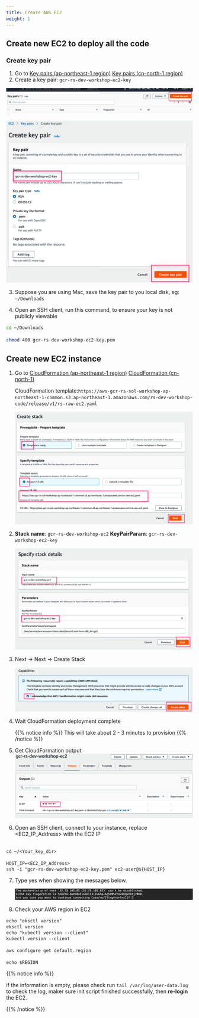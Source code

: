 ```yaml
---
title: Create AWS EC2
weight: 1
---
```


## Create new EC2 to deploy all the code

### Create key pair

1. Go to [Key pairs (ap-northeast-1 region)](https://ap-northeast-1.console.aws.amazon.com/ec2/v2/home?region=ap-northeast-1#KeyPairs:) [Key pairs (cn-north-1 region)](https://console.amazonaws.cn/ec2/v2/home?region=cn-north-1#KeyPairs:)
2. Create a key pair: `gcr-rs-dev-workshop-ec2-key` 

  ![Key pairs](/images/ec2-key-pair.png)

  ![Create key pair](/images/ec2-key-pair-name.png)
   
3. Suppose you are using Mac, save the key pair to you local disk, eg: `~/Downloads`

4. Open an SSH client, run this command, to ensure your key is not publicly viewable
```sh
cd ~/Downloads

chmod 400 gcr-rs-dev-workshop-ec2-key.pem

```

## Create new EC2 instance

1. Go to [CloudFormation (ap-northeast-1 region)](https://ap-northeast-1.console.aws.amazon.com/cloudformation/home?region=ap-northeast-1#/stacks/create/template) [CloudFormation (cn-north-1)](https://console.amazonaws.cn/cloudformation/home?region=cn-north-1#/stacks/create/template)

   CloudFormation template:`https://aws-gcr-rs-sol-workshop-ap-northeast-1-common.s3.ap-northeast-1.amazonaws.com/rs-dev-workshop-code/release/v1/rs-raw-ec2.yaml`

   ![EC2 CloudFormation ](/images/ec2-cf-s3url.png)

2. **Stack name**: `gcr-rs-dev-workshop-ec2`
   **KeyPairParam**: `gcr-rs-dev-workshop-ec2-key`
   
   ![EC2 CloudFormation Stack ](/images/ec2-cf-stackname.png)

3. Next -> Next -> Create Stack
  
   ![EC2 CloudFormation Create ](/images/ec2-cf-create.png)

4. Wait CloudFormation deployment complete
   
   {{% notice info %}}
   This will take about 2 - 3 minutes to provision
   {{% /notice %}}

5. Get CloudFormation output
   ![EC2 CloudFormation Output ](/images/ec2-cf-output.png)

6. Open an SSH client, connect to your instance, replace <EC2_IP_Address> with the EC2 IP

```shell

cd ~/<Your_key_dir>

HOST_IP=<EC2_IP_Address>
ssh -i "gcr-rs-dev-workshop-ec2-key.pem" ec2-user@${HOST_IP}

```

7. Type yes when showing the messages below.

   ![Connect-to-ec2](/images/connect-to-ec2.png)

8. Check your AWS region in EC2
```shell
echo "eksctl version"
eksctl version
echo "kubectl version --client"
kubectl version --client

aws configure get default.region

echo $REGION
```

{{% notice info %}}
   
if the information is empty, please check run `tail /var/log/user-data.log` to check the log, maker sure init script finished successfully,
then **re-login** the EC2.

{{% /notice %}}

